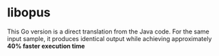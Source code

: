 # libopus
This Go version is a direct translation from the Java code. For the same input sample, it produces identical output while achieving approximately **40% faster execution time**
